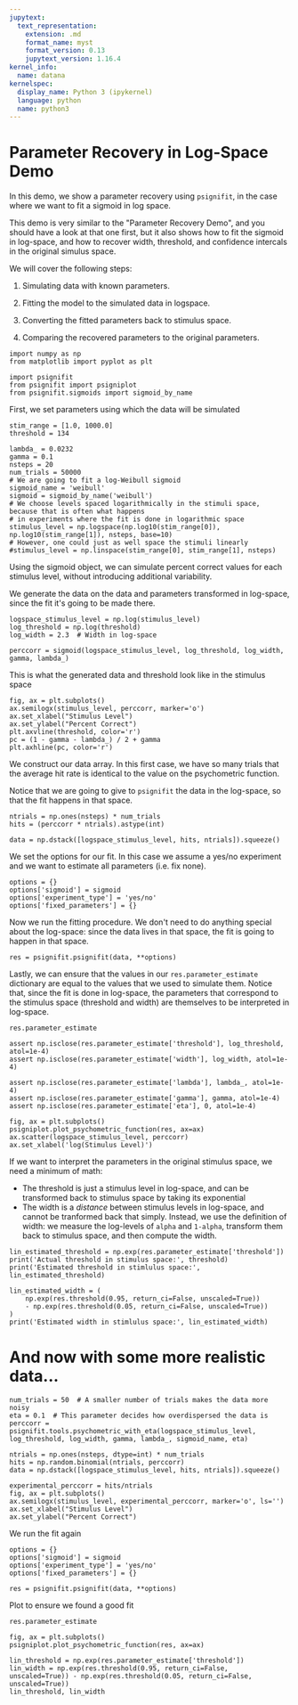 ```yaml
---
jupytext:
  text_representation:
    extension: .md
    format_name: myst
    format_version: 0.13
    jupytext_version: 1.16.4
kernel_info:
  name: datana
kernelspec:
  display_name: Python 3 (ipykernel)
  language: python
  name: python3
---
```


# Parameter Recovery in Log-Space Demo

In this demo, we show a parameter recovery using `psignifit`, in the case where we want to fit a sigmoid in log space. 

This demo is very similar to the "Parameter Recovery Demo", and you should have a look at that one first, but it also shows how to fit the sigmoid in log-space, and how to recover width, threshold, and confidence intercals in the original simulus space.

We will cover the following steps:

  1. Simulating data with known parameters.
  
  2. Fitting the model to the simulated data in logspace.

  3. Converting the fitted parameters back to stimulus space.
  
  4. Comparing the recovered parameters to the original parameters.


```{code-cell} ipython3
import numpy as np
from matplotlib import pyplot as plt

import psignifit
from psignifit import psigniplot
from psignifit.sigmoids import sigmoid_by_name
```

First, we set parameters using which the data will be simulated

```{code-cell} ipython3
stim_range = [1.0, 1000.0]
threshold = 134

lambda_ = 0.0232
gamma = 0.1
nsteps = 20
num_trials = 50000
# We are going to fit a log-Weibull sigmoid
sigmoid_name = 'weibull'
sigmoid = sigmoid_by_name('weibull')
# We choose levels spaced logarithmically in the stimuli space, because that is often what happens
# in experiments where the fit is done in logarithmic space
stimulus_level = np.logspace(np.log10(stim_range[0]), np.log10(stim_range[1]), nsteps, base=10)
# However, one could just as well space the stimuli linearly
#stimulus_level = np.linspace(stim_range[0], stim_range[1], nsteps)
```

Using the sigmoid object, we can simulate percent correct values for each stimulus level, without introducing 
additional variability.

We generate the data on the data and parameters transformed in log-space, since the fit it's going to be made there.

```{code-cell} ipython3
logspace_stimulus_level = np.log(stimulus_level)
log_threshold = np.log(threshold)
log_width = 2.3  # Width in log-space

perccorr = sigmoid(logspace_stimulus_level, log_threshold, log_width, gamma, lambda_)
```

This is what the generated data and threshold look like in the stimulus space

```{code-cell} ipython3
fig, ax = plt.subplots()
ax.semilogx(stimulus_level, perccorr, marker='o')
ax.set_xlabel("Stimulus Level")
ax.set_ylabel("Percent Correct")
plt.axvline(threshold, color='r')
pc = (1 - gamma - lambda_) / 2 + gamma
plt.axhline(pc, color='r')
```

We construct our data array. In this first case, we have so many trials that the average hit rate is identical to the value on the psychometric function.

Notice that we are going to give to `psignifit` the data in the log-space, so that the fit happens in that space.

```{code-cell} ipython3
ntrials = np.ones(nsteps) * num_trials
hits = (perccorr * ntrials).astype(int)

data = np.dstack([logspace_stimulus_level, hits, ntrials]).squeeze()
```

We set the options for our fit. In this case we assume a yes/no experiment and we want to estimate all parameters (i.e. fix none).

```{code-cell} ipython3
options = {}
options['sigmoid'] = sigmoid 
options['experiment_type'] = 'yes/no'
options['fixed_parameters'] = {}
```

Now we run the fitting procedure. We don't need to do anything special about the log-space: since the data lives in that space, the fit is going to happen in that space.

```{code-cell} ipython3
res = psignifit.psignifit(data, **options)
```

Lastly, we can ensure that the values in our `res.parameter_estimate` dictionary are equal to the values that we used to simulate them. Notice that, since the fit is done in log-space, the parameters that correspond to the stimulus space (threshold and width) are themselves to be interpreted in log-space.

```{code-cell} ipython3
res.parameter_estimate
```

```{code-cell} ipython3
assert np.isclose(res.parameter_estimate['threshold'], log_threshold, atol=1e-4)
assert np.isclose(res.parameter_estimate['width'], log_width, atol=1e-4)
```

```{code-cell} ipython3
assert np.isclose(res.parameter_estimate['lambda'], lambda_, atol=1e-4)
assert np.isclose(res.parameter_estimate['gamma'], gamma, atol=1e-4)
assert np.isclose(res.parameter_estimate['eta'], 0, atol=1e-4)
```

```{code-cell} ipython3
fig, ax = plt.subplots()
psigniplot.plot_psychometric_function(res, ax=ax)
ax.scatter(logspace_stimulus_level, perccorr)
ax.set_xlabel('log(Stimulus Level)')
```

If we want to interpret the parameters in the original stimulus space, we need a minimum of math:
- The threshold is just a stimulus level in log-space, and can be transformed back to stimulus space by taking its exponential
- The width is a _distance_ between stimulus levels in log-space, and cannot be tranformed back that simply. Instead, we use the definition of width: we measure the log-levels of `alpha` and `1-alpha`, transform them back to stimulus space, and then compute the width.

```{code-cell} ipython3
lin_estimated_threshold = np.exp(res.parameter_estimate['threshold'])
print('Actual threshold in stimulus space:', threshold)
print('Estimated threshold in stimlulus space:', lin_estimated_threshold)
```

```{code-cell} ipython3
lin_estimated_width = (
    np.exp(res.threshold(0.95, return_ci=False, unscaled=True)) 
    - np.exp(res.threshold(0.05, return_ci=False, unscaled=True))
)
print('Estimated width in stimlulus space:', lin_estimated_width)
```
# And now with some more realistic data...

```{code-cell} ipython3
num_trials = 50  # A smaller number of trials makes the data more noisy
eta = 0.1  # This parameter decides how overdispersed the data is
perccorr = psignifit.tools.psychometric_with_eta(logspace_stimulus_level, log_threshold, log_width, gamma, lambda_, sigmoid_name, eta)

ntrials = np.ones(nsteps, dtype=int) * num_trials
hits = np.random.binomial(ntrials, perccorr)
data = np.dstack([logspace_stimulus_level, hits, ntrials]).squeeze()
```

```{code-cell} ipython3
experimental_perccorr = hits/ntrials
fig, ax = plt.subplots()
ax.semilogx(stimulus_level, experimental_perccorr, marker='o', ls='')
ax.set_xlabel("Stimulus Level")
ax.set_ylabel("Percent Correct")
```

We run the fit again

```{code-cell} ipython3
options = {}
options['sigmoid'] = sigmoid 
options['experiment_type'] = 'yes/no'
options['fixed_parameters'] = {}

```

```{code-cell} ipython3
res = psignifit.psignifit(data, **options)
```

Plot to ensure we found a good fit


```{code-cell} ipython3
res.parameter_estimate
```

```{code-cell} ipython3
fig, ax = plt.subplots()
psigniplot.plot_psychometric_function(res, ax=ax)
```

```{code-cell} ipython3
lin_threshold = np.exp(res.parameter_estimate['threshold'])
lin_width = np.exp(res.threshold(0.95, return_ci=False, unscaled=True)) - np.exp(res.threshold(0.05, return_ci=False, unscaled=True))
lin_threshold, lin_width
```
